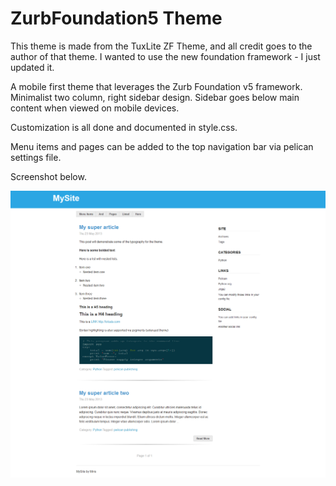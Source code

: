 ZurbFoundation5 Theme
=====================

This theme is made from the TuxLite ZF Theme, and all credit goes to the author of that theme. I wanted to use the new foundation framework - I just updated it.

A mobile first theme that leverages the Zurb Foundation v5 framework. Minimalist two column, 
right sidebar design. Sidebar goes below main content when viewed on mobile devices.

Customization is all done and documented in style.css.

Menu items and pages can be added to the top navigation bar via pelican settings file.

Screenshot below.

![Screenshot](Screenshot.png)
